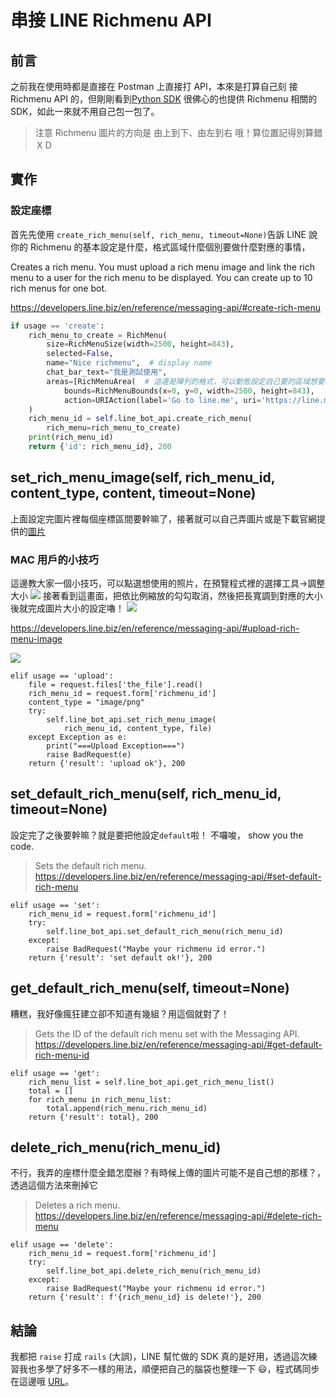 # 串接 LINE Richmenu API

## 前言

之前我在使用時都是直接在 Postman 上直接打 API，本來是打算自己刻 接 Richmenu API 的，但剛剛看到[Python SDK](https://github.com/line/line-bot-sdk-python) 很佛心的也提供 Richmenu 相關的 SDK，如此一來就不用自己包一包了。

> 注意 Richmenu 圖片的方向是 由上到下、由左到右 哦！算位置記得別算錯ＸＤ

## 實作

### 設定座標

首先先使用 `create_rich_menu(self, rich_menu, timeout=None)`告訴 LINE 說你的 Richmenu 的基本設定是什麼，格式區域什麼個別要做什麼對應的事情，

Creates a rich menu. You must upload a rich menu image and link the rich menu to a user for the rich menu to be displayed. You can create up to 10 rich menus for one bot.

https://developers.line.biz/en/reference/messaging-api/#create-rich-menu

```python
if usage == 'create':
    rich_menu_to_create = RichMenu(
        size=RichMenuSize(width=2500, height=843),
        selected=False,
        name="Nice richmenu",  # display name
        chat_bar_text="我是測試使用",
        areas=[RichMenuArea(  # 這邊是陣列的格式，可以動態設定自己要的區域想要有什麼功能
            bounds=RichMenuBounds(x=0, y=0, width=2500, height=843),
            action=URIAction(label='Go to line.me', uri='https://line.me'))]
    )
    rich_menu_id = self.line_bot_api.create_rich_menu(
        rich_menu=rich_menu_to_create)
    print(rich_menu_id)
    return {'id': rich_menu_id}, 200
```

## set_rich_menu_image(self, rich_menu_id, content_type, content, timeout=None)

上面設定完圖片裡每個座標區間要幹嘛了，接著就可以自己弄圖片或是下載官網提供的[圖片](https://developers.line.biz/media/messaging-api/rich-menu/controller-rich-menu-image-e1734c7d.jpg)

### MAC 用戶的小技巧

這邊教大家一個小技巧，可以點選想使用的照片，在預覽程式裡的選擇工具->調整大小
![](https://i.imgur.com/OqsDU20.jpg)
接著看到這畫面，把依比例縮放的勾勾取消，然後把長寬調到對應的大小後就完成圖片大小的設定嚕！
![](https://i.imgur.com/OH1tYUl.png)

https://developers.line.biz/en/reference/messaging-api/#upload-rich-menu-image

![](https://i.imgur.com/iA2xMJd.png)

```
elif usage == 'upload':
    file = request.files['the_file'].read()
    rich_menu_id = request.form['richmenu_id']
    content_type = "image/png"
    try:
        self.line_bot_api.set_rich_menu_image(
            rich_menu_id, content_type, file)
    except Exception as e:
        print("===Upload Exception===")
        raise BadRequest(e)
    return {'result': 'upload ok'}, 200
```

## set_default_rich_menu(self, rich_menu_id, timeout=None)

設定完了之後要幹嘛？就是要把他設定`default`啦！
不囉唆， show you the code.

> Sets the default rich menu.
> https://developers.line.biz/en/reference/messaging-api/#set-default-rich-menu

```
elif usage == 'set':
    rich_menu_id = request.form['richmenu_id']
    try:
        self.line_bot_api.set_default_rich_menu(rich_menu_id)
    except:
        raise BadRequest("Maybe your richmenu id error.")
    return {'result': 'set default ok!'}, 200
```

## get_default_rich_menu(self, timeout=None)

糟糕，我好像瘋狂建立卻不知道有幾組？用這個就對了！

> Gets the ID of the default rich menu set with the Messaging API.
> https://developers.line.biz/en/reference/messaging-api/#get-default-rich-menu-id

```
elif usage == 'get':
    rich_menu_list = self.line_bot_api.get_rich_menu_list()
    total = []
    for rich_menu in rich_menu_list:
        total.append(rich_menu.rich_menu_id)
    return {'result': total}, 200
```

## delete_rich_menu(rich_menu_id)

不行，我弄的座標什麼全錯怎麼辦？有時候上傳的圖片可能不是自己想的那樣？，透過這個方法來刪掉它

> Deletes a rich menu.
> https://developers.line.biz/en/reference/messaging-api/#delete-rich-menu

```
elif usage == 'delete':
    rich_menu_id = request.form['richmenu_id']
    try:
        self.line_bot_api.delete_rich_menu(rich_menu_id)
    except:
        raise BadRequest("Maybe your richmenu id error.")
    return {'result': f'{rich_menu_id} is delete!'}, 200
```

## 結論

我都把 `raise` 打成 `rails` (大誤)，LINE 幫忙做的 SDK 真的是好用，透過這次練習我也多學了好多不一樣的用法，順便把自己的腦袋也整理一下 😃，程式碼同步在這邊哦 [URL](https://github.com/louis70109/aws-python-line-api/blob/master/controller/richmenu_api_controller.py)。
